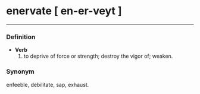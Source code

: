 # enervate [ en-er-veyt ]
---
### Definition
- **Verb**
  1. to deprive of force or strength; destroy the vigor of; weaken.
### Synonym
enfeeble, debilitate, sap, exhaust.
